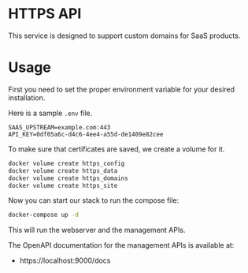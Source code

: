 # HTTPS API
This service is designed to support custom domains for SaaS products.

# Usage
First you need to set the proper environment variable for your desired installation.

Here is a sample `.env` file.
```
SAAS_UPSTREAM=example.com:443
API_KEY=0df05a6c-d4c6-4ee4-a55d-de1409e82cee
```

To make sure that certificates are saved, we create a volume for it.
```bash
docker volume create https_config
docker volume create https_data
docker volume create https_domains
docker volume create https_site
```

Now you can start our stack to run the compose file:
```bash
docker-compose up -d
```

This will run the webserver and the management APIs. 

The OpenAPI documentation for the management APIs is available at:
- https://localhost:9000/docs